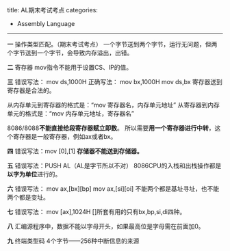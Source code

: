 title: AL期末考试考点
categories:
  - Assembly Language
---
**一**
操作类型匹配。（期末考试考点）
一个字节送到两个字节，运行无问题，但两个字节送到一个字节，会导致内存溢出，出错。

**二**
寄存器
mov指令不能用于设置CS、IP的值。

**三**
错误写法：
mov ds,1000H
正确写法：
mov bx,1000H
mov ds,bx
寄存器送到寄存器是合法的。

从内存单元到寄存器的格式是：“mov 寄存器名，内存单元地址”
从寄存器到内存单元的格式是：“mov 内存单元地址，寄存器名”

8086/8088**不能直接给段寄存器赋立即数**。
所以需要**用一个寄存器进行中转**，这个寄存器是一般寄存器，例如ax或者bx。

**四**
错误写法：mov [0],[1]
**存储器不能送到存储器。**

**五**
错误写法：PUSH AL（AL是字节所以不对）
8086CPU的入栈和出栈操作都是**以字为单位**进行的。

**六**
错误写法：
mov ax,[bx][bp]
mov ax,[si][oi]
不能两个都是基址寻址，也不能两个都是变址。

**七**
错误写法：
mov [ax],1024H
[]所套有用的只有bx,bp,si,di四种。

**八**
汇编源程序中，数据不能以字母开头，如果最高位是字母需在前面加0。

**九**
终端类型码 4个字节——256种中断信息的来源